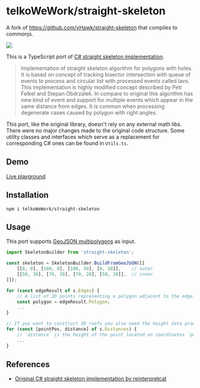 # telkoWeWork/straight-skeleton

A fork of https://github.com/vHawk/straight-skeleton that compiles to commonjs.

![](https://i.imgur.com/ecT8io4.png)

This is a TypeScript port of [C# straight skeleton
implementation](https://github.com/reinterpretcat/csharp-libs/tree/master/straight_skeleton).

> Implementation of straight skeleton algorithm for polygons with holes. It is based on concept of tracking bisector intersection with queue of events to process and circular list with processed events called lavs. This implementation is highly modified concept described by Petr Felkel and Stepan Obdrzalek. In compare to original this algorithm has new kind of event and support for multiple events which appear in the same distance from edges. It is common when processing degenerate cases caused by polygon with right angles.

This port, like the original library, doesn't rely on any external math libs. There were no major changes made to the original code structure. Some utility classes and interfaces which serve as a replacement for corresponding C# ones can be found in `Utils.ts`.

## Demo

[Live playground](https://vhawk.github.io/straight-skeleton/example/)

## Installation

`npm i telkoWeWork/straight-skeleton`

## Usage

This port supports [GeoJSON multipolygons](https://geojson.org/geojson-spec.html#multipolygon) as input.

```typescript
import SkeletonBuilder from 'straight-skeleton';

const skeleton = SkeletonBuilder.BuildFromGeoJSON([[
	[[0, 0], [100, 0], [100, 50], [0, 50]],    // outer
	[[50, 30], [70, 30], [70, 20], [50, 20]],  // inner
]]);

for (const edgeResult of s.Edges) {
	// A list of 2D points representing a polygon adjacent to the edge.
	const polygon = edgeResult.Polygon;
	...
}

// If you want to construct 3D roofs you also need the height data produced by the builder.
for (const [pointPos, distance] of s.Distances) {
	// `distance` is the height of the point located on coordinates `pointPos`.
	...
}
```

## References

* [Original C# straight skeleton implementation by reinterpretcat](https://github.com/reinterpretcat/csharp-libs/tree/master/straight_skeleton)
